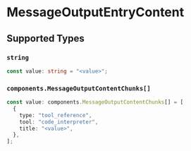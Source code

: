 # MessageOutputEntryContent


## Supported Types

### `string`

```typescript
const value: string = "<value>";
```

### `components.MessageOutputContentChunks[]`

```typescript
const value: components.MessageOutputContentChunks[] = [
  {
    type: "tool_reference",
    tool: "code_interpreter",
    title: "<value>",
  },
];
```

